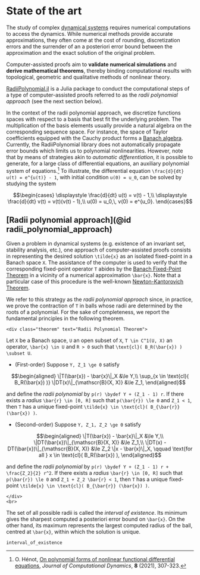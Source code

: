 # State of the art

The study of complex [dynamical systems](https://en.wikipedia.org/wiki/Dynamical_system) requires numerical computations to access the dynamics. While numerical methods provide accurate approximations, they often come at the cost of rounding, discretization errors and the surrender of an a posteriori error bound between the approximation and the exact solution of the original problem.

Computer-assisted proofs aim to **validate numerical simulations** and **derive mathematical theorems**, thereby binding computational results with topological, geometric and qualitative methods of nonlinear theory.

[RadiiPolynomial.jl](https://github.com/OlivierHnt/RadiiPolynomial.jl) is a Julia package to conduct the computational steps of a type of computer-assisted proofs referred to as the *radii polynomial approach* (see the next section below).

In the context of the radii polynomial approach, we discretize functions spaces with respect to a basis that best fit the underlying problem. The multiplication of the basis elements usually provide a natural algebra on the corresponding sequence space. For instance, the space of Taylor coefficients equipped with the Cauchy product forms a [Banach algebra](https://en.wikipedia.org/wiki/Banach_algebra). Currently, the RadiiPolynomial library does not automatically propagate error bounds which limits us to polynomial nonlinearities. However, note that by means of strategies akin to *automatic differentiation*, it is possible to generate, for a large class of differential equations, an auxiliary polynomial system of equations.[^1] To illustrate, the differential equation ``\frac{d}{dt} u(t) = e^{u(t)} - 1``, with initial condition ``u(0) = u_0``, can be solved by studying the system

```math
\begin{cases}
\displaystyle \frac{d}{dt} u(t) = v(t) - 1,\\
\displaystyle \frac{d}{dt} v(t) = v(t)(v(t) - 1),\\
u(0) = u_0,\, v(0) = e^{u_0}.
\end{cases}
```

[^1]: O. Hénot, [On polynomial forms of nonlinear functional differential equations](https://doi.org/10.3934/jcd.2021013), *Journal of Computational Dynamics*, **8** (2021), 307-323.

## [Radii polynomial approach](@id radii_polynomial_approach)

Given a problem in dynamical systems (e.g. existence of an invariant set, stability analysis, etc.), one approach of computer-assisted proofs consists in representing the desired solution ``\tilde{x}`` as an isolated fixed-point in a Banach space ``X``. The assistance of the computer is used to verify that the corresponding fixed-point operator ``T`` abides by the [Banach Fixed-Point Theorem](https://en.wikipedia.org/wiki/Banach_fixed-point_theorem) in a vicinity of a numerical approximation ``\bar{x}``. Note that a particular case of this procedure is the well-known [Newton-Kantorovich Theorem](https://en.wikipedia.org/wiki/Kantorovich_theorem).

We refer to this strategy as the *radii polynomial approach* since, in practice, we prove the contraction of ``T`` in balls whose radii are determined by the roots of a polynomial. For the sake of completeness, we report the fundamental principles in the following theorem.

```@raw html
<div class="theorem" text="Radii Polynomial Theorem">
```
Let ``X`` be a Banach space, ``U`` an open subset of ``X``, ``T \in C^1(U, X)`` an operator, ``\bar{x} \in U`` and ``R > 0`` such that ``\text{cl}( B_R(\bar{x}) ) \subset U``.
- (First-order) Suppose ``Y, Z_1 \ge 0`` satisfy
```math
\begin{aligned}
\|T(\bar{x}) - \bar{x}\|_X &\le Y,\\
\sup_{x \in \text{cl}( B_R(\bar{x}) )} \|DT(x)\|_{\mathscr{B}(X, X)} &\le Z_1,
\end{aligned}
```
and define the *radii polynomial* by ``p(r) \bydef Y + (Z_1 - 1) r``.
If there exists a *radius* ``\bar{r} \in [0, R]`` such that ``p(\bar{r}) \le 0`` and ``Z_1 < 1``, then ``T`` has a unique fixed-point ``\tilde{x} \in \text{cl}( B_{\bar{r}} (\bar{x}) )``.
- (Second-order) Suppose ``Y, Z_1, Z_2 \ge 0`` satisfy
```math
\begin{aligned}
\|T(\bar{x}) - \bar{x}\|_X &\le Y,\\
\|DT(\bar{x})\|_{\mathscr{B}(X, X)} &\le Z_1,\\
\|DT(x) - DT(\bar{x})\|_{\mathscr{B}(X, X)} &\le Z_2 \|x - \bar{x}\|_X, \qquad \text{for all } x \in \text{cl}( B_R(\bar{x}) ),
\end{aligned}
```
and define the *radii polynomial* by ``p(r) \bydef Y + (Z_1 - 1) r + \frac{Z_2}{2} r^2``.
If there exists a *radius* ``\bar{r} \in [0, R]`` such that ``p(\bar{r}) \le 0`` and ``Z_1 + Z_2 \bar{r} < 1``, then ``T`` has a unique fixed-point ``\tilde{x} \in \text{cl}( B_{\bar{r}} (\bar{x}) )``.
```@raw html
</div>
<br>
```

The set of all possible radii is called the *interval of existence*. Its minimum gives the sharpest computed a posteriori error bound on ``\bar{x}``. On the other hand, its maximum represents the largest computed radius of the ball, centred at ``\bar{x}``, within which the solution is unique.

```@docs
interval_of_existence
```
